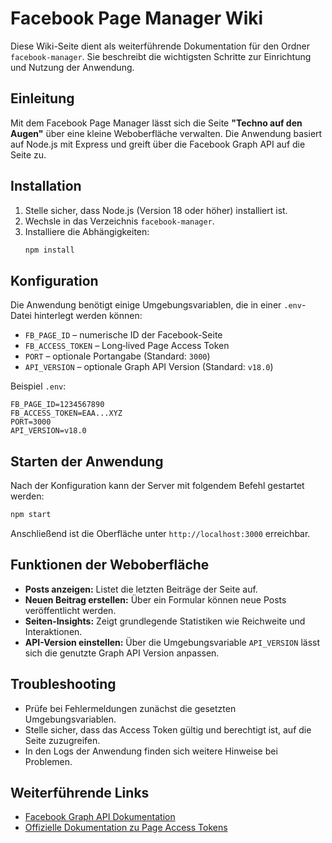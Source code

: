 # Facebook Page Manager Wiki

Diese Wiki-Seite dient als weiterführende Dokumentation für den Ordner `facebook-manager`.
Sie beschreibt die wichtigsten Schritte zur Einrichtung und Nutzung der Anwendung.

## Einleitung

Mit dem Facebook Page Manager lässt sich die Seite **"Techno auf den Augen"** über eine kleine Weboberfläche verwalten. Die Anwendung basiert auf Node.js mit Express und greift über die Facebook Graph API auf die Seite zu.

## Installation

1. Stelle sicher, dass Node.js (Version 18 oder höher) installiert ist.
2. Wechsle in das Verzeichnis `facebook-manager`.
3. Installiere die Abhängigkeiten:
   ```bash
   npm install
   ```

## Konfiguration

Die Anwendung benötigt einige Umgebungsvariablen, die in einer `.env`-Datei hinterlegt werden können:

- `FB_PAGE_ID` – numerische ID der Facebook-Seite
- `FB_ACCESS_TOKEN` – Long‑lived Page Access Token
- `PORT` – optionale Portangabe (Standard: `3000`)
- `API_VERSION` – optionale Graph API Version (Standard: `v18.0`)

Beispiel `.env`:
```env
FB_PAGE_ID=1234567890
FB_ACCESS_TOKEN=EAA...XYZ
PORT=3000
API_VERSION=v18.0
```

## Starten der Anwendung

Nach der Konfiguration kann der Server mit folgendem Befehl gestartet werden:
```bash
npm start
```
Anschließend ist die Oberfläche unter `http://localhost:3000` erreichbar.

## Funktionen der Weboberfläche

- **Posts anzeigen:** Listet die letzten Beiträge der Seite auf.
- **Neuen Beitrag erstellen:** Über ein Formular können neue Posts veröffentlicht werden.
- **Seiten-Insights:** Zeigt grundlegende Statistiken wie Reichweite und Interaktionen.
- **API-Version einstellen:** Über die Umgebungsvariable `API_VERSION` lässt sich die genutzte Graph API Version anpassen.

## Troubleshooting

- Prüfe bei Fehlermeldungen zunächst die gesetzten Umgebungsvariablen.
- Stelle sicher, dass das Access Token gültig und berechtigt ist, auf die Seite zuzugreifen.
- In den Logs der Anwendung finden sich weitere Hinweise bei Problemen.

## Weiterführende Links

- [Facebook Graph API Dokumentation](https://developers.facebook.com/docs/graph-api)
- [Offizielle Dokumentation zu Page Access Tokens](https://developers.facebook.com/docs/facebook-login/access-tokens)

